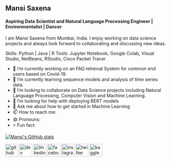 ## Mansi Saxena
#### Aspiring Data Scientist and Natural Language Processing Engineer | Environmentalist | Dancer
I am Mansi Saxena from Mumbai, India. I enjoy working on data science projects and always look forward to collaborating and discussing new ideas. 

Skills: Python | Java | R 
Tools: Jupyter Notebook, Google Colab, Visual Studio, NetBeans, RStudio, Cisco Packet Tracer

- 🔭 I’m currently working on an FAQ retreival System for common end users based on Covid-19. 
- 🌱 I’m currently learning sequence models and analysis of time series data. 
- 👯 I’m looking to collaborate on Data Science projects including Natural Language Processing, Computer Vision and Machine Learning. 
- 🤔 I’m looking for help with deploying BERT models
- 💬 Ask me about how to get started in Machine Learning
- 📫 How to reach me: 
- 😄 Pronouns: 
- ⚡ Fun fact: 

[![Mansi's GitHub stats](https://github-readme-stats.vercel.app/api?username=saxenamansi)](https://github.com/anuraghazra/github-readme-stats)


[<img src='https://cdn.jsdelivr.net/npm/simple-icons@3.0.1/icons/github.svg' alt='github' height='40'>](https://github.com/saxenamansi)  [<img src='https://cdn.jsdelivr.net/npm/simple-icons@3.0.1/icons/dev-dot-to.svg' alt='dev' height='40'>](https://dev.to/saxenamansi)  [<img src='https://cdn.jsdelivr.net/npm/simple-icons@3.0.1/icons/linkedin.svg' alt='linkedin' height='40'>](https://www.linkedin.com/in/MansiSaxena/)  [<img src='https://cdn.jsdelivr.net/npm/simple-icons@3.0.1/icons/facebook.svg' alt='facebook' height='40'>](https://www.facebook.com/MansiSaxena)  [<img src='https://cdn.jsdelivr.net/npm/simple-icons@3.0.1/icons/instagram.svg' alt='instagram' height='40'>](https://www.instagram.com/blackshine_99/)  [<img src='https://cdn.jsdelivr.net/npm/simple-icons@3.0.1/icons/twitter.svg' alt='twitter' height='40'>](https://twitter.com/MansiSa02771233)  [<img src='https://cdn.jsdelivr.net/npm/simple-icons@3.0.1/icons/kaggle.svg' alt='kaggle' height='40'>](https://www.kaggle.com/mansisaxena) 

